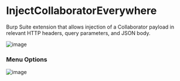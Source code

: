 # InjectCollaboratorEverywhere
Burp Suite extension that allows injection of a Collaborator payload in relevant HTTP headers, query parameters, and JSON body.

![image](https://github.com/user-attachments/assets/833cf05f-15f1-49e1-98df-f468e3aa83af)

### Menu Options

![image](https://github.com/user-attachments/assets/b66108bf-f9bc-45e3-8652-49cdb3a5d045)
